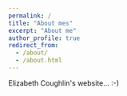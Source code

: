 ```yaml
---
permalink: /
title: "About mes"
excerpt: "About me"
author_profile: true
redirect_from: 
  - /about/
  - /about.html
---
```


Elizabeth Coughlin's website... :-)
